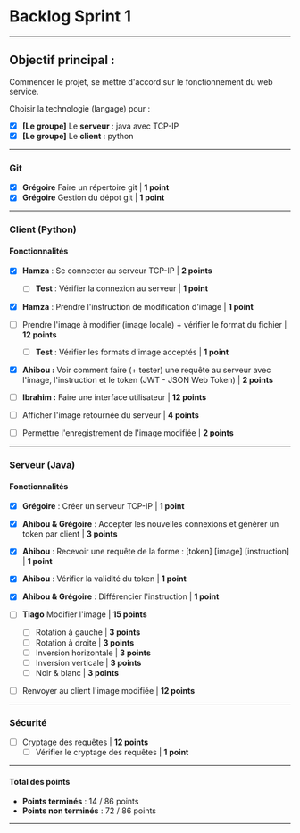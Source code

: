 # Backlog Sprint 1

---

## Objectif principal : 
Commencer le projet, se mettre d'accord sur le fonctionnement du web service.

Choisir la technologie (langage) pour :
- [X] **[Le groupe]** Le **serveur** : java avec TCP-IP
- [X] **[Le groupe]** Le **client** : python

---

### Git
- [x] **Grégoire** Faire un répertoire git | **1 point**
- [x] **Grégoire** Gestion du dépot git | **1 point**

---

### Client (Python)

#### Fonctionnalités
- [X] **Hamza** : Se connecter au serveur TCP-IP | **2 points**
  - [ ] **Test** : Vérifier la connexion au serveur | **1 point**

- [X] **Hamza** : Prendre l'instruction de modification d'image | **1 point**

- [ ] Prendre l'image à modifier (image locale) + vérifier le format du fichier | **12 points**
  - [ ] **Test** : Vérifier les formats d'image acceptés | **1 point**

- [X] **Ahibou :** Voir comment faire (+ tester) une requête au serveur avec l'image, l'instruction et le token (JWT - JSON Web Token) | **2 points**

- [ ] **Ibrahim :** Faire une interface utilisateur | **12 points**

- [ ] Afficher l'image retournée du serveur | **4 points**

- [ ] Permettre l'enregistrement de l'image modifiée | **2 points**

---

### Serveur (Java)

#### Fonctionnalités
- [x] **Grégoire** : Créer un serveur TCP-IP | **1 point**

- [X] **Ahibou & Grégoire** : Accepter les nouvelles connexions et générer un token par client | **3 points**

- [X] **Ahibou** : Recevoir une requête de la forme : [token] [image] [instruction] | **1 point**

- [X] **Ahibou** : Vérifier la validité du token | **1 point**

- [X] **Ahibou & Grégoire** : Différencier l'instruction | **1 point**

- [ ] **Tiago** Modifier l'image | **15 points**
  - [ ] Rotation à gauche | **3 points**
  - [ ] Rotation à droite | **3 points**
  - [ ] Inversion horizontale | **3 points**
  - [ ] Inversion verticale | **3 points**
  - [ ] Noir & blanc | **3 points**

- [ ] Renvoyer au client l'image modifiée | **12 points**

---

### Sécurité
- [ ] Cryptage des requêtes | **12 points**
  - [ ] Vérifier le cryptage des requêtes | **1 point**

---

#### Total des points
- **Points terminés** : 14 / 86 points
- **Points non terminés** : 72 / 86 points

---